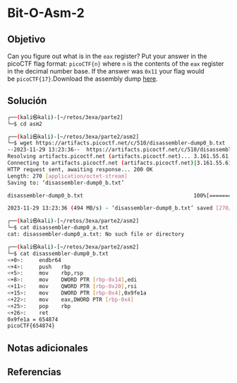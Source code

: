 # Bit-O-Asm-2

## Objetivo
Can you figure out what is in the `eax` register? Put your answer in the picoCTF flag format: `picoCTF{n}` where `n` is the contents of the `eax` register in the decimal number base. If the answer was `0x11` your flag would be `picoCTF{17}`.Download the assembly dump [here](https://artifacts.picoctf.net/c/510/disassembler-dump0_b.txt).
## Solución
```bash
┌──(kali㉿kali)-[~/retos/3exa/parte2]
└─$ cd asm2                                                          

┌──(kali㉿kali)-[~/retos/3exa/parte2/asm2]
└─$ wget https://artifacts.picoctf.net/c/510/disassembler-dump0_b.txt
--2023-11-29 13:23:36--  https://artifacts.picoctf.net/c/510/disassembler-dump0_b.txt
Resolving artifacts.picoctf.net (artifacts.picoctf.net)... 3.161.55.61, 3.161.55.64, 3.161.55.100, ...
Connecting to artifacts.picoctf.net (artifacts.picoctf.net)|3.161.55.61|:443... connected.
HTTP request sent, awaiting response... 200 OK
Length: 270 [application/octet-stream]
Saving to: ‘disassembler-dump0_b.txt’

disassembler-dump0_b.txt                                   100%[========================================================================================================================================>]     270  --.-KB/s    in 0s      

2023-11-29 13:23:36 (494 MB/s) - ‘disassembler-dump0_b.txt’ saved [270/270]

┌──(kali㉿kali)-[~/retos/3exa/parte2/asm2]
└─$ cat disassembler-dump0_a.txt
cat: disassembler-dump0_a.txt: No such file or directory

┌──(kali㉿kali)-[~/retos/3exa/parte2/asm2]
└─$ cat disassembler-dump0_b.txt
<+0>:     endbr64 
<+4>:     push   rbp
<+5>:     mov    rbp,rsp
<+8>:     mov    DWORD PTR [rbp-0x14],edi
<+11>:    mov    QWORD PTR [rbp-0x20],rsi
<+15>:    mov    DWORD PTR [rbp-0x4],0x9fe1a
<+22>:    mov    eax,DWORD PTR [rbp-0x4]
<+25>:    pop    rbp
<+26>:    ret
0x9fe1a = 654874
picoCTF{654874}
```
## Notas adicionales

## Referencias